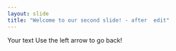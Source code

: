 ```yaml
---
layout: slide
title: "Welcome to our second slide! - after  edit"
---
```

Your text
Use the left arrow to go back!
